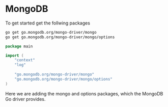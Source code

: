 # MongoDB

To get started get the follwing packages

```sh
go get go.mongodb.org/mongo-driver/mongo
go get go.mongodb.org/mongo-driver/mongo/options
```

```go
package main

import (
    "context"
    "log"
 
    "go.mongodb.org/mongo-driver/mongo"
    "go.mongodb.org/mongo-driver/mongo/options"
)
```

Here we are adding the mongo and options packages, which the MongoDB Go driver provides.
